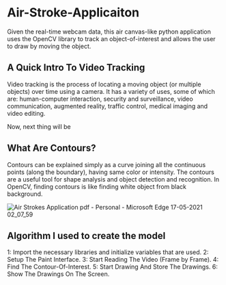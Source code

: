 # Air-Stroke-Applicaiton

Given the real-time webcam data, this air canvas-like python application uses the OpenCV library 
to track an object-of-interest and allows the user to draw by moving the object.

## A Quick Intro To Video Tracking

Video tracking is the process of locating a moving object (or multiple objects) over time using a camera. 
It has a variety of uses, some of which are: human-computer interaction, security and surveillance, video communication, 
augmented reality, traffic control, medical imaging and video editing.

Now, next thing will be 

## What Are Contours?

Contours can be explained simply as a curve joining all the continuous points (along the boundary), having same color or intensity. 
The contours are a useful tool for shape analysis and object detection and recognition. 
In OpenCV, finding contours is like finding white object from black background.

![Air Strokes Application  pdf - Personal - Microsoft​ Edge 17-05-2021 02_07_59](https://user-images.githubusercontent.com/60484223/118411946-d9d64980-b6b4-11eb-9782-6150aad7a52c.png)

## Algorithm I used to create the model

1: Import the necessary libraries and initialize variables that are used.
2: Setup The Paint Interface.
3: Start Reading The Video (Frame by Frame).
4: Find The Contour-Of-Interest.
5: Start Drawing And Store The Drawings.
6: Show The Drawings On The Screen.


